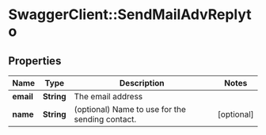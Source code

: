 # SwaggerClient::SendMailAdvReplyto

## Properties
Name | Type | Description | Notes
------------ | ------------- | ------------- | -------------
**email** | **String** | The email address | 
**name** | **String** | (optional) Name to use for the sending contact. | [optional] 

